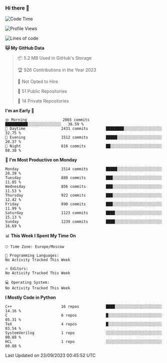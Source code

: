 ### Hi there 👋

<!--
**SemenMartynov/SemenMartynov** is a ✨ _special_ ✨ repository because its `README.md` (this file) appears on your GitHub profile.

Here are some ideas to get you started:

- 🔭 I’m currently working on ...
- 🌱 I’m currently learning ...
- 👯 I’m looking to collaborate on ...
- 🤔 I’m looking for help with ...
- 💬 Ask me about ...
- 📫 How to reach me: ...
- 😄 Pronouns: ...
- ⚡ Fun fact: ...
-->

<!--START_SECTION:waka-->
![Code Time](http://img.shields.io/badge/Code%20Time-0%20secs-blue)

![Profile Views](http://img.shields.io/badge/Profile%20Views-2-blue)

![Lines of code](https://img.shields.io/badge/From%20Hello%20World%20I%27ve%20Written-6.8%20million%20lines%20of%20code-blue)

**🐱 My GitHub Data** 

> 📦 5.2 MB Used in GitHub's Storage 
 > 
> 🏆 926 Contributions in the Year 2023
 > 
> 🚫 Not Opted to Hire
 > 
> 📜 51 Public Repositories 
 > 
> 🔑 14 Private Repositories 
 > 
**I'm an Early 🐤** 

```text
🌞 Morning                2865 commits        ██████████░░░░░░░░░░░░░░░   38.59 % 
🌆 Daytime                2431 commits        ████████░░░░░░░░░░░░░░░░░   32.75 % 
🌃 Evening                1512 commits        █████░░░░░░░░░░░░░░░░░░░░   20.37 % 
🌙 Night                  616 commits         ██░░░░░░░░░░░░░░░░░░░░░░░   08.30 % 
```
📅 **I'm Most Productive on Monday** 

```text
Monday                   1514 commits        █████░░░░░░░░░░░░░░░░░░░░   20.39 % 
Tuesday                  880 commits         ███░░░░░░░░░░░░░░░░░░░░░░   11.85 % 
Wednesday                856 commits         ███░░░░░░░░░░░░░░░░░░░░░░   11.53 % 
Thursday                 922 commits         ███░░░░░░░░░░░░░░░░░░░░░░   12.42 % 
Friday                   890 commits         ███░░░░░░░░░░░░░░░░░░░░░░   11.99 % 
Saturday                 1123 commits        ████░░░░░░░░░░░░░░░░░░░░░   15.13 % 
Sunday                   1239 commits        ████░░░░░░░░░░░░░░░░░░░░░   16.69 % 
```


📊 **This Week I Spent My Time On** 

```text
🕑︎ Time Zone: Europe/Moscow

💬 Programming Languages: 
No Activity Tracked This Week

🔥 Editors: 
No Activity Tracked This Week

💻 Operating System: 
No Activity Tracked This Week
```

**I Mostly Code in Python** 

```text
C++                      16 repos            ████░░░░░░░░░░░░░░░░░░░░░   14.16 % 
C                        6 repos             █░░░░░░░░░░░░░░░░░░░░░░░░   05.31 % 
TeX                      4 repos             █░░░░░░░░░░░░░░░░░░░░░░░░   03.54 % 
SystemVerilog            1 repo              ░░░░░░░░░░░░░░░░░░░░░░░░░   00.88 % 
HCL                      1 repo              ░░░░░░░░░░░░░░░░░░░░░░░░░   00.88 % 
```




 Last Updated on 23/09/2023 00:45:52 UTC
<!--END_SECTION:waka-->